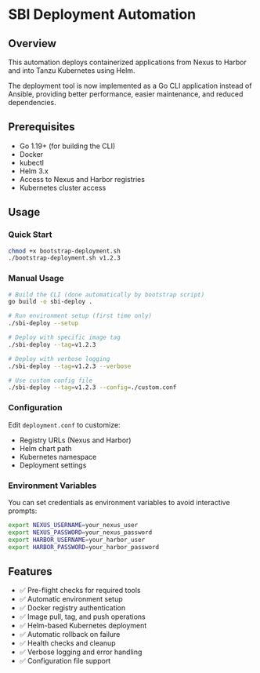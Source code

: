 # SBI Deployment Automation

## Overview
This automation deploys containerized applications from Nexus to Harbor and into Tanzu Kubernetes using Helm.

The deployment tool is now implemented as a Go CLI application instead of Ansible, providing better performance, easier maintenance, and reduced dependencies.

## Prerequisites
- Go 1.19+ (for building the CLI)
- Docker
- kubectl
- Helm 3.x
- Access to Nexus and Harbor registries
- Kubernetes cluster access

## Usage

### Quick Start
```bash
chmod +x bootstrap-deployment.sh
./bootstrap-deployment.sh v1.2.3
```

### Manual Usage
```bash
# Build the CLI (done automatically by bootstrap script)
go build -o sbi-deploy .

# Run environment setup (first time only)
./sbi-deploy --setup

# Deploy with specific image tag
./sbi-deploy --tag=v1.2.3

# Deploy with verbose logging
./sbi-deploy --tag=v1.2.3 --verbose

# Use custom config file
./sbi-deploy --tag=v1.2.3 --config=./custom.conf
```

### Configuration
Edit `deployment.conf` to customize:
- Registry URLs (Nexus and Harbor)
- Helm chart path
- Kubernetes namespace
- Deployment settings

### Environment Variables
You can set credentials as environment variables to avoid interactive prompts:
```bash
export NEXUS_USERNAME=your_nexus_user
export NEXUS_PASSWORD=your_nexus_password
export HARBOR_USERNAME=your_harbor_user
export HARBOR_PASSWORD=your_harbor_password
```

## Features
- ✅ Pre-flight checks for required tools
- ✅ Automatic environment setup
- ✅ Docker registry authentication
- ✅ Image pull, tag, and push operations
- ✅ Helm-based Kubernetes deployment
- ✅ Automatic rollback on failure
- ✅ Health checks and cleanup
- ✅ Verbose logging and error handling
- ✅ Configuration file support
